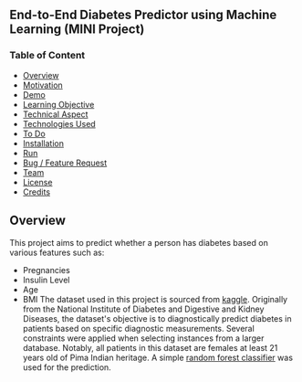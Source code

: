 ## End-to-End Diabetes Predictor using Machine Learning (MINI Project)  


### Table of Content
  * [Overview](#overview)
  * [Motivation](#motivation)
  * [Demo](#demo)
  * [Learning Objective](#Learning-Objective)
  * [Technical Aspect](#technical-aspect)
  * [Technologies Used](#technologies-used)
  * [To Do](#to-do)
  * [Installation](#installation)
  * [Run](#run)
  * [Bug / Feature Request](#bug---feature-request)
  * [Team](#team)
  * [License](#license)
  * [Credits](#credits)

## Overview
This project aims to predict whether a person has diabetes based on various features such as:

* Pregnancies
* Insulin Level
* Age
* BMI
The dataset used in this project is sourced from [kaggle](https://www.kaggle.com/). Originally from the National Institute of Diabetes and Digestive and Kidney Diseases, the dataset's objective is to diagnostically predict diabetes in patients based on specific diagnostic measurements. Several constraints were applied when selecting instances from a larger database. Notably, all patients in this dataset are females at least 21 years old of Pima Indian heritage. A simple  [random forest classifier](https://en.wikipedia.org/wiki/Random_forest) was used for the prediction.
